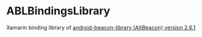 # ABLBindingsLibrary
Xamarin binding library of [android-beacon-library (AltBeacon) version 2.6.1](https://github.com/AltBeacon/android-beacon-library)
